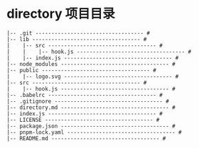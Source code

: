 # directory 项目目录

    |-- .git ---------------------------------- #
    |-- lib ---------------------------------- #
    |    |-- src ---------------------------------- #
    |    |    |-- hook.js ---------------------------------- #
    |    |-- index.js ---------------------------------- #
    |-- node_modules ---------------------------------- #
    |-- public ---------------------------------- #
    |    |-- logo.svg ---------------------------------- #
    |-- src ---------------------------------- #
    |    |-- hook.js ---------------------------------- #
    |-- .babelrc ---------------------------------- #
    |-- .gitignore ---------------------------------- #
    |-- directory.md ---------------------------------- #
    |-- index.js ---------------------------------- #
    |-- LICENSE ---------------------------------- #
    |-- package.json ---------------------------------- #
    |-- pnpm-lock.yaml ---------------------------------- #
    |-- README.md ---------------------------------- #
